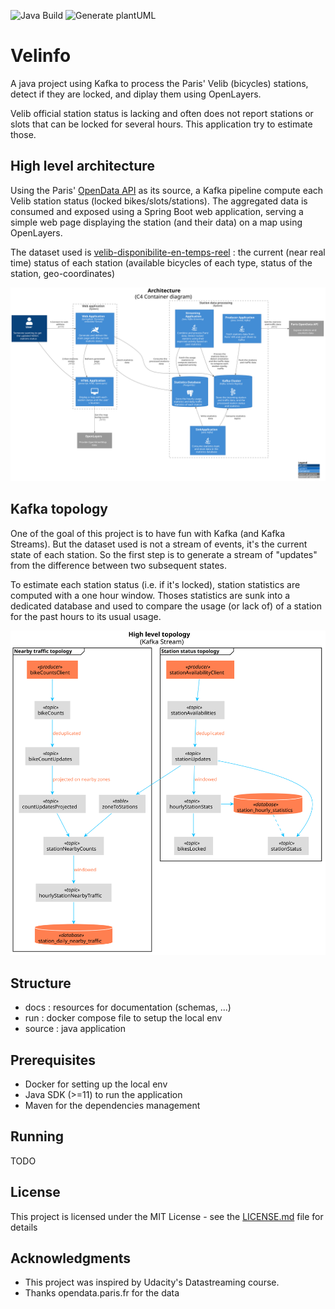 ![Java Build](https://github.com/ouvreboite/velinfo/workflows/Java%20Build/badge.svg)
![Generate plantUML](https://github.com/ouvreboite/velinfo/workflows/Generate%20plantUML/badge.svg)
# Velinfo

A java project using Kafka to process the Paris' Velib (bicycles) stations, detect if they are locked, and diplay them using OpenLayers. 

Velib official station status is lacking and often does not report stations or slots that can be locked for several hours. This application try to estimate those.

## High level architecture

Using the Paris' [OpenData API](https://opendata.paris.fr/) as its source, a Kafka pipeline compute each Velib station status (locked bikes/slots/stations).
The aggregated data is consumed and exposed using a Spring Boot web application, serving a simple web page displaying the station (and their data) on a map using OpenLayers.

The dataset used is [velib-disponibilite-en-temps-reel](https://opendata.paris.fr/explore/dataset/velib-disponibilite-en-temps-reel) : the current (near real time) status of each station (available bicycles of each type, status of the station, geo-coordinates)

![Container diagram](docs/plantuml/container_diagram.svg)

## Kafka topology

One of the goal of this project is to have fun with Kafka (and Kafka Streams). But the dataset used is not a stream of events, it's the current state of each station. So the first step is to generate a stream of "updates" from the difference between two subsequent states.

To estimate each station status (i.e. if it's locked), station statistics are computed with a one hour window. Thoses statistics are sunk into a dedicated database and used to compare the usage (or lack of) of a station for the past hours to its usual usage.

![High level topology](docs/plantuml/high_level_topology.svg)

## Structure
* docs : resources for documentation (schemas, ...)
* run : docker compose file to setup the local env
* source : java application

## Prerequisites

* Docker for setting up the local env
* Java SDK (>=11) to run the application
* Maven for the dependencies management

## Running

TODO

## License

This project is licensed under the MIT License - see the [LICENSE.md](LICENSE.md) file for details

## Acknowledgments

* This project was inspired by Udacity's Datastreaming course.
* Thanks opendata.paris.fr for the data
